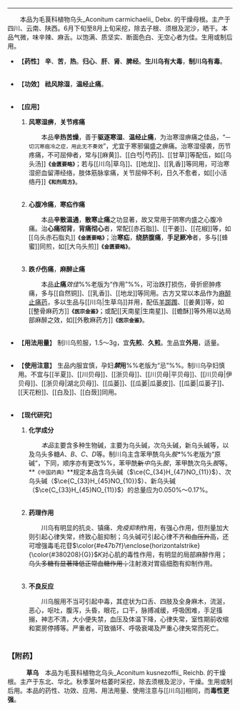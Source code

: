 ---
&emsp;&emsp;本品为毛茛科植物乌头_Aconitum carmichaelii_ Debx. 的干燥母根。主产于四川、云南、陕西。6月下旬至8月上旬采挖，除去子根、须根及泥沙，晒干。本品气微，味辛辣、麻舌。以饱满、质坚实、断面色白、无空心者为佳。生用或制后用。

- 【**药性**】
	**辛**、**苦**，**热**。**归心**、**肝**、**肾**、**脾经**。**生川乌有大毒**，**制川乌有毒**。<br></br>

- 【**功效**】
	**祛风除湿**，**温经止痛**。<br></br>

- 【**应用**】
	1. **风寒湿痹**，**关节疼痛**
		
		&emsp;&emsp;本品**辛热苦燥**，善于**驱逐寒湿**、**温经止痛**，为治寒湿痹痛之佳品，“`一切沉寒痼冷之症，用此无不奏效`”，尤宜于寒邪偏盛之痹痛。治寒湿侵袭，历节疼痛，不可屈伸者，常与[[麻黄]]、[[白芍|芍药]]、[[甘草]]等配伍，如[[乌头汤]]**`《金匮要略》`**；若与[[川乌|草乌]]、[[地龙]]、[[乳香]]等同用，可治寒湿瘀血留滞经络，肢体筋脉挛痛，关节屈伸不利，日久不愈者，如[[小活络丹]]**`《和剂局方》`**。<br></br>
	
	2. **心腹冷痛**，**寒疝作痛**
		
		&emsp;&emsp;本品**辛散温通**，**散寒止痛**之功显著，故又常用于阴寒内盛之心腹冷痛。治**心痛彻背**，**背痛彻心**者，常配[[赤石脂]]、[[干姜]]、[[花椒]]等，如[[乌头赤石脂丸]]**`《金匮要略》`**；治**寒疝**，**绕脐腹痛**，**手足厥冷**者，多与[[蜂蜜]]同煎，如[[大乌头煎]]**`《金匮要略》`**。<br></br>
	
	3. **跌<dfn>仆</dfn>伤痛**，**麻醉止痛**
		
		&emsp;&emsp;本品**止痛**<dfn>效佳</dfn>%%老版为“作用”%%，可治跌打损伤，骨折瘀肿疼痛，多与[[自然铜]]、[[乳香]]、[[地龙]]等同用。古方又常以本品作为<ins>麻醉止痛药</ins>，多以生品与[[川乌|生草乌]]并用，配伍<ins>羊踯躅</ins>、[[姜黄]]等，如[[整骨麻药方]]**`《医宗金鉴》`**；或配[[天南星|生南星]]、[[蟾酥]]等外用以达局部麻醉之效，如[[外敷麻药方]]**`《医宗金鉴》`**。<br></br>

- 【**用法用量**】
	制川乌煎服，1.5～3g，宜**先煎**、**久煎**。生品宜**外用**，适量。<br></br>

- 【**使用注意**】
	生品内服宜慎，孕妇<dfn>**禁**</dfn>**用**%%老版为“忌”%%。制川乌孕妇慎用。不宜与[[半夏]]、[[川贝母]]、[[浙贝母]]、[[川贝母|平贝母]]、[[川贝母|伊贝母]]、[[浙贝母|湖北贝母]]、[[瓜蒌]]、[[瓜蒌|瓜蒌皮]]、[[瓜蒌|瓜蒌子]]、[[天花粉]]、[[白及]]、[[白蔹]]同用。<br></br>

- 【**现代研究**】
	1. **化学成分**
		
		&emsp;&emsp;<dfn>本品</dfn>主要含多种生物碱，主要为乌头碱，次乌头碱，新乌头碱等，以及乌头多糖$A$、$B$、$C$、$D$等。制川乌主含苯甲酰乌头<dfn>胺\*</dfn>%%老版为“原碱”，下同，顺序亦有更改%%，苯甲酰~~新~~<dfn>中</dfn>乌头<dfn>胺</dfn>，苯甲酰次乌头<dfn>胺</dfn>等。**`《中国药典》`**规定本品含乌头碱（$\ce{C_{34}H_{47}NO_{11}}$）、次乌头碱（$\ce{C_{33}H_{45}NO_{10}}$）、新乌头碱（$\ce{C_{33}H_{45}NO_{11}}$）的总量应为0.050%～0.17%。<br></br>
	
	2. **药理作用**
		
		&emsp;&emsp;川乌有明显的抗炎、镇痛<dfn>、免疫抑制</dfn>作用，有强心作用，但剂量加大则引起心律失常，终致心脏抑制；乌头碱可引起心律不齐~~和血压升高~~，还可增强毒毛花苷$\color{#e47b7f}\enclose{horizontalstrike}{\color{#380208}{G}}$<dfn>$K$</dfn>对心肌的毒性作用，有明显的局部麻醉作用；~~乌头多糖有显著降低正常血糖作用；~~注射液对胃癌细胞有抑制作用。<br></br>
	
	3. **不良反应**
		
		&emsp;&emsp;川乌服用不当可引起中毒，其症状为口舌、四肢及全身麻木，流涎，恶心，呕吐，腹泻，头昏，眼花，口干，脉搏减缓，呼吸困难，手足搐搦，神志不清，大小便失禁，血压及体温下降，心律失常，室性期前收缩和窦房停搏等。严重者，可致循环、呼吸衰竭及严重心律失常而死亡。<br></br>

### 【附药】

&emsp;&emsp;&emsp;**草乌**&emsp;本品为毛茛科植物北乌头_Aconitum kusnezoffii_ Reichb. 的干燥根。主产于东北、华北。秋季茎叶枯萎时采挖，除去须根及泥沙，干燥。生用或制后用。本品的药性、功效、应用、用法用量、使用注意与[[川乌]]相同，而**毒性更强**。